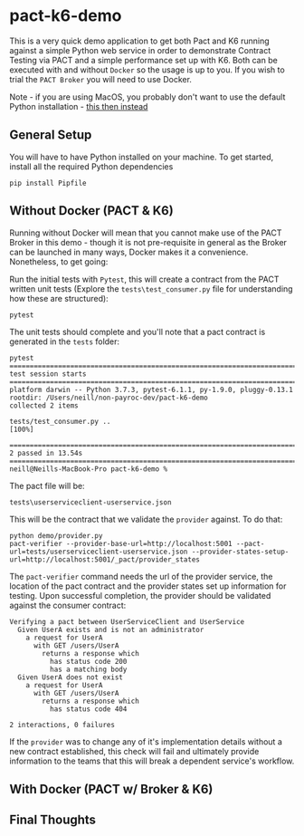 # pact-k6-demo

This is a very quick demo application to get both Pact and K6 running against a simple Python web service in order to demonstrate Contract Testing via PACT and a simple performance set up with K6. Both can be executed with and without `Docker` so the usage is up to you. If you wish to trial the `PACT Broker` you will need to use Docker.

Note - if you are using MacOS, you probably don't want to use the default Python installation - [this then instead](https://opensource.com/article/19/5/python-3-default-mac#what-to-do)

## General Setup
You will have to have Python installed on your machine. To get started, install all the required Python dependencies

```
pip install Pipfile
```

## Without Docker (PACT & K6)
Running without Docker will mean that you cannot make use of the PACT Broker in this demo - though it is not pre-requisite in general as the Broker can be launched in many ways, Docker makes it a convenience. Nonetheless, to get going:

Run the initial tests with `Pytest`, this will create a contract from the PACT written unit tests (Explore the `tests\test_consumer.py` file for understanding how these are structured):

```
pytest
```

The unit tests should complete and you'll note that a pact contract is generated in the `tests` folder:

```
pytest
===================================================================================================================== test session starts =====================================================================================================================
platform darwin -- Python 3.7.3, pytest-6.1.1, py-1.9.0, pluggy-0.13.1
rootdir: /Users/neill/non-payroc-dev/pact-k6-demo
collected 2 items

tests/test_consumer.py ..                                                                                                                                                                                                                               [100%]

===================================================================================================================== 2 passed in 13.54s ======================================================================================================================
neill@Neills-MacBook-Pro pact-k6-demo %
```

The pact file will be:

```
tests\userserviceclient-userservice.json
```

This will be the contract that we validate the `provider` against. To do that:

```
python demo/provider.py
pact-verifier --provider-base-url=http://localhost:5001 --pact-url=tests/userserviceclient-userservice.json --provider-states-setup-url=http://localhost:5001/_pact/provider_states
```

The `pact-verifier` command needs the url of the provider service, the location of the pact contract and the provider states set up information for testing. Upon successful completion, the provider should be validated against the consumer contract:

```
Verifying a pact between UserServiceClient and UserService
  Given UserA exists and is not an administrator
    a request for UserA
      with GET /users/UserA
        returns a response which
          has status code 200
          has a matching body
  Given UserA does not exist
    a request for UserA
      with GET /users/UserA
        returns a response which
          has status code 404

2 interactions, 0 failures
```

If the `provider` was to change any of it's implementation details without a new contract established, this check will fail and ultimately provide information to the teams that this will break a dependent service's workflow.


## With Docker (PACT w/ Broker & K6)

## Final Thoughts
